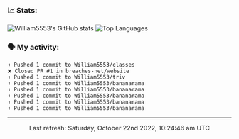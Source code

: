 ### 📈 Stats:
![William5553's GitHub stats](https://github-readme-stats.vercel.app/api?username=william5553&show_icons=true)
![Top Languages](https://github-readme-stats.vercel.app/api/top-langs/?username=william5553&langs_count=10&layout=compact)

### 🗣 My activity:
```
⬆️ Pushed 1 commit to William5553/classes
❌ Closed PR #1 in breaches-net/website
⬆️ Pushed 1 commit to William5553/triv
⬆️ Pushed 1 commit to William5553/bananarama
⬆️ Pushed 1 commit to William5553/bananarama
⬆️ Pushed 1 commit to William5553/bananarama
⬆️ Pushed 1 commit to William5553/bananarama
⬆️ Pushed 1 commit to William5553/bananarama
```

------------
<p align="center">Last refresh: Saturday, October 22nd 2022, 10:24:46 am UTC</p>
